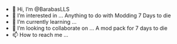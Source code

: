- 👋 Hi, I’m @BarabasLLS
- 👀 I’m interested in ... Anything to do with Modding 7 Days to die
- 🌱 I’m currently learning ... 
- 💞️ I’m looking to collaborate on ... A mod pack for 7 days to die
- 📫 How to reach me ... 

<!---
BarabasLLS/BarabasLLS is a ✨ special ✨ repository because its `README.md` (this file) appears on your GitHub profile.
You can click the Preview link to take a look at your changes.
--->
